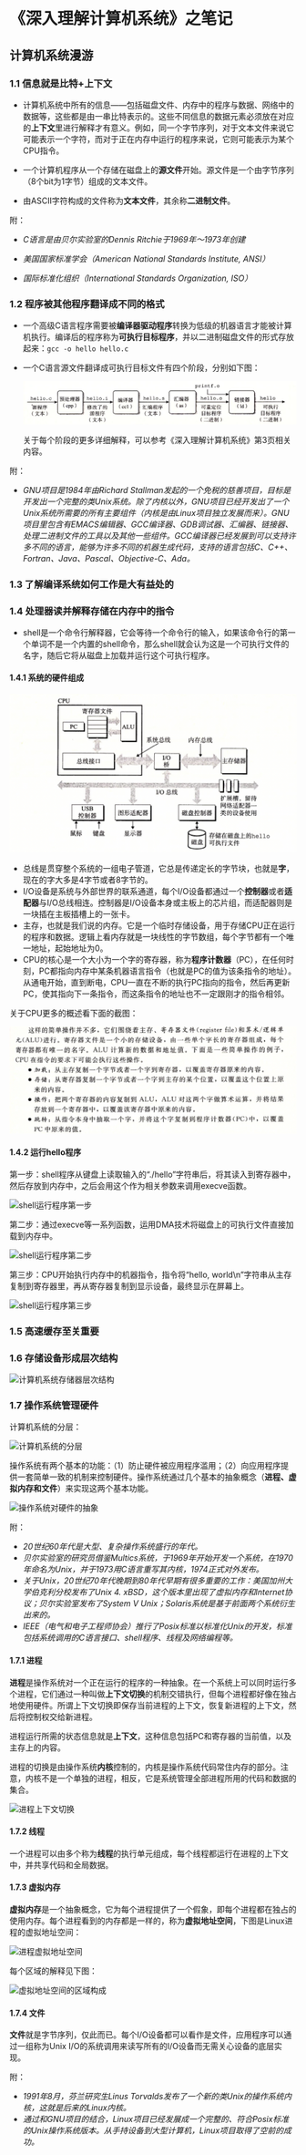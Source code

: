 # 《深入理解计算机系统》之笔记

## 计算机系统漫游

### 1.1 信息就是比特+上下文

- 计算机系统中所有的信息——包括磁盘文件、内存中的程序与数据、网络中的数据等，这些都是由一串比特表示的。这些不同信息的数据元素必须放在对应的**上下文**里进行解释才有意义。例如，同一个字节序列，对于文本文件来说它可能表示一个字符，而对于正在内存中运行的程序来说，它则可能表示为某个CPU指令。

- 一个计算机程序从一个存储在磁盘上的**源文件**开始。源文件是一个由字节序列（8个bit为1字节）组成的文本文件。
- 由ASCII字符构成的文件称为**文本文件**，其余称**二进制文件**。

附：

- *C语言是由贝尔实验室的Dennis Ritchie于1969年～1973年创建*

- *美国国家标准学会（American National Standards Institute, ANSI）*

- *国际标准化组织（International Standards Organization, ISO）*

### 1.2 程序被其他程序翻译成不同的格式

- 一个高级C语言程序需要被**编译器驱动程序**转换为低级的机器语言才能被计算机执行。编译后的程序称为**可执行目标程序**，并以二进制磁盘文件的形式存放起来：```gcc -o hello hello.c```

- 一个C语言源文件翻译成可执行目标文件有四个阶段，分别如下图：

  ![C语言程序的编译过程](C语言程序的编译过程.png)

  关于每个阶段的更多详细解释，可以参考《深入理解计算机系统》第3页相关内容。

附：

- *GNU项目是1984年由Richard Stallman发起的一个免税的慈善项目，目标是开发出一个完整的类Unix系统。除了内核以外，GNU项目已经开发出了一个Unix系统所需要的所有主要组件（内核是由Linux项目独立发展而来）。GNU项目里包含有EMACS编辑器、GCC编译器、GDB调试器、汇编器、链接器、处理二进制文件的工具以及其他一些组件。GCC编译器已经发展到可以支持许多不同的语言，能够为许多不同的机器生成代码，支持的语言包括C、C++、Fortran、Java、Pascal、Objective-C、Ada。*

### 1.3 了解编译系统如何工作是大有益处的

### 1.4 处理器读并解释存储在内存中的指令

- shell是一个命令行解释器，它会等待一个命令行的输入，如果该命令行的第一个单词不是一个内置的shell命令，那么shell就会认为这是一个可执行文件的名字，随后它将从磁盘上加载并运行这个可执行程序。

#### 1.4.1 系统的硬件组成

![系统的硬件组成](系统的硬件组成.png)

- 总线是贯穿整个系统的一组电子管道，它总是传递定长的字节块，也就是**字**，现在的字大多是4字节或者8字节的。
- I/O设备是系统与外部世界的联系通道，每个I/O设备都通过一个**控制器**或者**适配器**与I/O总线相连。控制器是I/O设备本身或主板上的芯片组，而适配器则是一块插在主板插槽上的一张卡。
- 主存，也就是我们说的内存。它是一个临时存储设备，用于存储CPU正在运行的程序和数据。逻辑上看内存就是一块线性的字节数组，每个字节都有一个唯一地址，起始地址为0。
- CPU的核心是一个大小为一个字的寄存器，称为**程序计数器**（PC），在任何时刻，PC都指向内存中某条机器语言指令（也就是PC的值为该条指令的地址）。从通电开始，直到断电，CPU一直在不断的执行PC指向的指令，然后再更新PC，使其指向下一条指令，而这条指令的地址也不一定跟刚才的指令相邻。

关于CPU更多的概述看下面的截图：

![CPU指令执行概括](CPU指令执行概括.png)

#### 1.4.2 运行hello程序

第一步：shell程序从键盘上读取输入的“./hello”字符串后，将其读入到寄存器中，然后存放到内存中，之后会用这个作为相关参数来调用execve函数。

![shell运行程序第一步](/Users/liuqi/Desktop/csapp/shell运行程序第一步.png)

第二步：通过execve等一系列函数，运用DMA技术将磁盘上的可执行文件直接加载到内存中。

![shell运行程序第二步](/Users/liuqi/Desktop/csapp/shell运行程序第二步.png)

第三步：CPU开始执行内存中的机器指令，指令将“hello, world\n”字符串从主存复制到寄存器里，再从寄存器复制到显示设备，最终显示在屏幕上。

![shell运行程序第三步](/Users/liuqi/Desktop/csapp/shell运行程序第三步.png)

### 1.5 高速缓存至关重要

### 1.6 存储设备形成层次结构

![计算机系统存储器层次结构](/Users/liuqi/Desktop/csapp/计算机系统存储器层次结构.png)

### 1.7 操作系统管理硬件

计算机系统的分层：

![计算机系统的分层](/Users/liuqi/Desktop/csapp/计算机系统的分层.png)

操作系统有两个基本的功能：（1）防止硬件被应用程序滥用；（2）向应用程序提供一套简单一致的机制来控制硬件。操作系统通过几个基本的抽象概念（**进程、虚拟内存和文件**）来实现这两个基本功能。

![操作系统对硬件的抽象](/Users/liuqi/Desktop/csapp/操作系统对硬件的抽象.png)

附：

- *20世纪60年代是大型、复杂操作系统盛行的年代。*
- *贝尔实验室的研究员借鉴Multics系统，于1969年开始开发一个系统，在1970年命名为Unix，并于1973用C语言重写其内核，1974正式对外发布。*
- *关于Unix，20世纪70年代晚期到80年代早期有很多重要的工作：美国加州大学伯克利分校发布了Unix 4. xBSD，这个版本里出现了虚拟内存和Internet协议；贝尔实验室发布了System V Unix；Solaris系统是基于前面两个系统衍生出来的。*
- *IEEE（电气和电子工程师协会）推行了Posix标准以标准化Unix的开发，标准包括系统调用的C语言接口、shell程序、线程及网络编程等。*

#### 1.7.1 进程

**进程**是操作系统对一个正在运行的程序的一种抽象。在一个系统上可以同时运行多个进程，它们通过一种叫做**上下文切换**的机制交错执行，但每个进程都好像在独占地使用硬件。所谓上下文切换即保存当前进程的上下文，恢复新进程的上下文，然后将控制权交给新进程。

进程运行所需的状态信息就是**上下文**，这种信息包括PC和寄存器的当前值，以及主存上的内容。

进程的切换是由操作系统**内核**控制的，内核是操作系统代码常住内存的部分。注意，内核不是一个单独的进程，相反，它是系统管理全部进程所用的代码和数据的集合。

![进程上下文切换](/Users/liuqi/Desktop/csapp/进程上下文切换.png)

#### 1.7.2 线程

一个进程可以由多个称为**线程**的执行单元组成，每个线程都运行在进程的上下文中，并共享代码和全局数据。

#### 1.7.3 虚拟内存

**虚拟内存**是一个抽象概念，它为每个进程提供了一个假象，即每个进程都在独占的使用内存。每个进程看到的内存都是一样的，称为**虚拟地址空间**，下图是Linux进程的虚拟地址空间：

![进程虚拟地址空间](/Users/liuqi/Desktop/csapp/进程虚拟地址空间.png)

每个区域的解释见下图：

![虚拟地址空间的区域构成](/Users/liuqi/Desktop/csapp/虚拟地址空间的区域构成.png)

#### 1.7.4 文件

**文件**就是字节序列，仅此而已。每个I/O设备都可以看作是文件，应用程序可以通过一组称为Unix I/O的系统调用来读写所有的I/O设备而无需关心设备的底层实现。

附：

- *1991年8月，芬兰研究生Linus Torvalds发布了一个新的类Unix的操作系统内核，这就是后来的Linux内核。*
- *通过和GNU项目的结合，Linux项目已经发展成一个完整的、符合Posix标准的Unix操作系统版本。从手持设备到大型计算机，Linux项目取得了空前的成功。*

